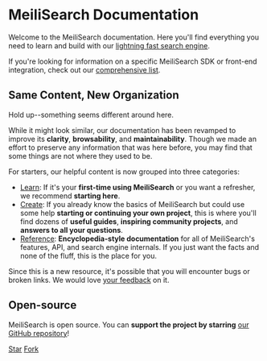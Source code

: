# MeiliSearch Documentation

Welcome to the MeiliSearch documentation. Here you'll find everything you need to learn and build with our [lightning fast search engine](https://github.com/meilisearch/MeiliSearch).

If you're looking for information on a specific MeiliSearch SDK or front-end integration, check out our [comprehensive list](/learn/what_is_meilisearch/sdks.md).

## Same Content, New Organization

Hold up--something seems different around here.

While it might look similar, our documentation has been revamped to improve its **clarity**, **browsability**, and **maintainability**. Though we made an effort to preserve any information that was here before, you may find that some things are not where they used to be.

For starters, our helpful content is now grouped into three categories:

- [Learn](/learn): If it's your **first-time using MeiliSearch** or you want a refresher, we recommend **starting here**.
- [Create](/create): If you already know the basics of MeiliSearch but could use some help **starting or continuing your own project**, this is where you'll find dozens of **useful guides**, **inspiring community projects**, and **answers to all your questions**.
- [Reference](/reference): **Encyclopedia-style documentation** for all of MeiliSearch's features, API, and search engine internals. If you just want the facts and none of the fluff, this is the place for you.

Since this is a new resource, it's possible that you will encounter bugs or broken links. We would love [your feedback](https://github.com/meilisearch/documentation/issues) on it.

## Open-source

MeiliSearch is open source. You can **support the project by starring** [our GitHub repository](https://github.com/meilisearch/MeiliSearch)!

<a class="github-button" href="https://github.com/meilisearch/MeiliSearch" data-icon="octicon-star" data-size="large" data-show-count="true" aria-label="Star meilisearch/MeiliSearch on GitHub">Star</a>
<a class="github-button" href="https://github.com/meilisearch/MeiliSearch/fork" data-icon="octicon-repo-forked" data-size="large" data-show-count="false" aria-label="Fork meilisearch/MeiliSearch on GitHub">Fork</a><!-- prettier-ignore
--><script async defer src="https://buttons.github.io/buttons.js"></script>
